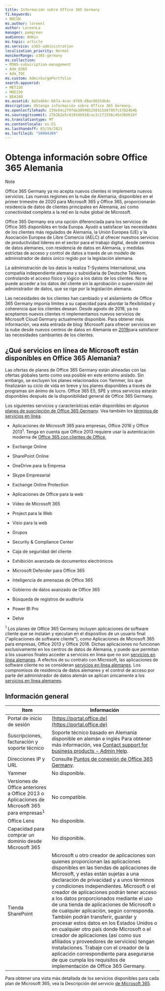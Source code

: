 ```yaml
---
title: Información sobre Office 365 Germany
f1.keywords:
- NOCSH
ms.author: loreenl
author: LoreenLa
manager: pamgreen
audience: Admin
ms.topic: article
ms.service: o365-administration
localization_priority: Normal
monikerRange: o365-germany
ms.collection:
- M365-subscription-management
- Adm_O365
- Adm_TOC
ms.custom: AdminSurgePortfolio
search.appverid:
- MET150
- MOE150
- BEA160
ms.assetid: 8a5a4bbc-667a-4cac-8769-d8ac9015db4c
description: Obtenga información sobre Office 365 Germany.
ms.openlocfilehash: 239e54c2f9fda309985250315d47957c57024b4b
ms.sourcegitcommit: 27b2b2e5c41934b918cac2c171556c45e36661bf
ms.translationtype: MT
ms.contentlocale: es-ES
ms.lasthandoff: 03/19/2021
ms.locfileid: "50904389"
---
```

# <a name="learn-about-office-365-germany"></a>Obtenga información sobre Office 365 Alemania

> [!NOTE]
> Office 365 Germany ya no acepta nuevos clientes ni implementa nuevos servicios. Las nuevas regiones en la nube de Alemania, disponibles en el primer trimestre de 2020 para Microsoft 365 y Office 365, proporcionarán residencia de datos de clientes principales en Alemania, así como conectividad completa a la red en la nube global de Microsoft.

Office 365 Germany era una opción diferenciada para los servicios de Office 365 disponibles en toda Europa. Ayudó a satisfacer las necesidades de los clientes más regulados de Alemania, la Unión Europea (UE) y la Asociación Europea de Libre Comercio (AELC) al ofrecer nuestros servicios de productividad líderes en el sector para el trabajo digital, desde centros de datos alemanes, con residencia de datos en Alemania, y medidas estrictas de acceso y control de datos a través de un modelo de administrador de datos único regido por la legislación alemana.
  
La administración de los datos la realiza T-Systems International, una compañía independiente alemana y subsidiaria de Deutsche Telekom, controlando el acceso físico y lógico a los datos de los clientes. No se puede acceder a los datos del cliente sin la aprobación o supervisión del administrador de datos, que se rige por la legislación alemana.
  
Las necesidades de los clientes han cambiado y el aislamiento de Office 365 Germany imponía límites a su capacidad para abordar la flexibilidad y coherencia que los clientes desean. Desde agosto de 2018, ya no aceptamos nuevos clientes ni implementamos nuevos servicios de Microsoft Cloud Germany actualmente disponible. Para obtener más información, vea esta entrada de blog: Microsoft para ofrecer servicios en la nube desde nuevos centros de datos en Alemania en [2019](https://go.microsoft.com/fwlink/p/?linkid=839016)para satisfacer las necesidades cambiantes de los clientes.
  
## <a name="which-microsoft-online-services-are-available-in-office-365-germany"></a>¿Qué servicios en línea de Microsoft están disponibles en Office 365 Alemania?

Las ofertas de planes de Office 365 Germany están alineadas con las ofertas globales tanto como sea posible en este entorno aislado. Sin embargo, se excluyen los planes relacionados con Yammer, los que finalizarán su ciclo de vida en breve y los planes disponibles a través de programas sin ánimo de lucro. Office 365 E5, SPE y otros servicios estarán disponibles después de la disponibilidad general de Office 365 Germany. 
  
Los siguientes servicios y características están disponibles en algunos [planes de suscripción de Office 365 Germany](https://go.microsoft.com/fwlink/p/?linkid=839016). Vea también los [términos de servicios en línea](https://microsoftvolumelicensing.com/DocumentSearch.aspx?Mode=3&amp;DocumentTypeId=46).
  
- Aplicaciones de Microsoft 365 para empresas, Office 2016 y Office 2013<sup>1</sup>. Tenga en cuenta que Office 2013 requiere usar la autenticación moderna de [Office 365 con clientes de Office.](../../enterprise/modern-auth-for-office-2013-and-2016.md)
    
- Exchange Online
    
- SharePoint Online
    
- OneDrive para la Empresa
    
- Skype Empresarial
    
- Exchange Online Protection
    
- Aplicaciones de Office para la web
    
- Vídeo de Microsoft 365
    
- Project para la Web
    
- Visio para la web
    
- Grupos
    
- Security &amp; Compliance Center
    
- Caja de seguridad del cliente
    
- Exhibición avanzada de documentos electrónicos
    
- Microsoft Defender para Office 365
    
- Inteligencia de amenazas de Office 365
    
- Gobierno de datos avanzado de Office 365
    
- Búsqueda de registros de auditoría
    
- Power BI Pro
    
- Delve
    
<sup>1</sup> Los planes de Office 365 Germany incluyen aplicaciones de software cliente que se instalan y ejecutan en el dispositivo de un usuario final ("aplicaciones de software cliente"), como Aplicaciones de Microsoft 365 para empresas, Office 2013 y Office 2016. Dichas aplicaciones no funcionan exclusivamente en los centros de datos de Alemania, y puede que permitan a los usuarios finales acceder a servicios en línea que no son [servicios en línea alemanes](https://microsoftvolumelicensing.com/DocumentSearch.aspx?Mode=3&amp;DocumentTypeId=58). A efectos de su contrato con Microsoft, las aplicaciones de software cliente no se consideran [servicios en línea alemanes](https://microsoftvolumelicensing.com/DocumentSearch.aspx?Mode=3&amp;DocumentTypeId=58). Los compromisos de residencia de datos alemanes y el control de acceso por parte del administrador de datos alemán se aplican únicamente a los [servicios en línea alemanes](https://microsoftvolumelicensing.com/DocumentSearch.aspx?Mode=3&amp;DocumentTypeId=58).
  
## <a name="general-information"></a>Información general

|Item|Información|
|-----|-----|
|Portal de inicio de sesión  <br/> |[https://portal.office.de](https://portal.office.de)  <br/> |
|Suscripciones, facturación y soporte técnico  <br/> |Soporte técnico basado en Alemania disponible en alemán e inglés Para obtener más información, vea [Contact support for business products - Admin Help](../contact-support-for-business-products.md).  <br/> |
|Direcciones IP y URL  <br/> |Consulte [Puntos de conexión de Office 365 Germany](../../enterprise/microsoft-365-germany-endpoints.md).  <br/> |
|Yammer  <br/> |No disponible.  <br/> |
|Versiones de Office anteriores a Office 2013 o Aplicaciones de Microsoft 365 para empresas<sup>1</sup> <br/> |No compatible.  <br/> |
|Office Lens  <br/> |No disponible.  <br/> |
|Capacidad para comprar un dominio desde Microsoft 365  <br/> |No disponible.  <br/> |
|Tienda SharePoint  <br/> |Microsoft u otro creador de aplicaciones son quienes proporcionan las aplicaciones disponibles en las tiendas de aplicaciones de Microsoft, y estas están sujetas a una declaración de privacidad y a unos términos y condiciones independientes. Microsoft o el creador de aplicaciones podrán tener acceso a los datos proporcionados mediante el uso de una tienda de aplicaciones de Microsoft o de cualquier aplicación, según corresponda. También podrán transferir, guardar y procesar estos datos en los Estados Unidos o en cualquier otro país donde Microsoft o el creador de aplicaciones (así como sus afiliados y proveedores de servicios) tengan instalaciones. Trabaje con el creador de la aplicación correspondiente para asegurarse de que cumpla los requisitos de implementación de Office 365 Germany.  <br/> |
   
Para obtener una vista más detallada de los servicios disponibles para cada plan de Microsoft 365, vea la Descripción del servicio [de Microsoft 365](/office365/servicedescriptions/office-365-platform-service-description/office-365-platform-service-description).